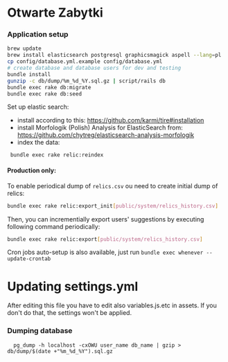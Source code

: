 # Otwarte Zabytki

### Application setup

```bash
brew update
brew install elasticsearch postgresql graphicsmagick aspell --lang=pl
cp config/database.yml.example config/database.yml
# create database and database users for dev and testing
bundle install
gunzip -c db/dump/%m_%d_%Y.sql.gz | script/rails db
bundle exec rake db:migrate
bundle exec rake db:seed
```

Set up elastic search:

 - install according to this: https://github.com/karmi/tire#installation
 - install Morfologik (Polish) Analysis for ElasticSearch from: https://github.com/chytreg/elasticsearch-analysis-morfologik
 - index the data:

 ```bash:
  bundle exec rake relic:reindex
 ```

#### Production only:

To enable periodical dump of `relics.csv` ou need to create initial dump of relics:

```bash
bundle exec rake relic:export_init[public/system/relics_history.csv]
```

Then, you can incrementially export users' suggestions by executing following command periodically:

```bash
bundle exec rake relic:export[public/system/relics_history.csv]
```

Cron jobs auto-setup is also available, just run ```bundle exec whenever --update-crontab```

# Updating settings.yml

After editing this file you have to edit also variables.js.etc in assets.
If you don't do that, the settings won't be applied.

### Dumping database

```bash:
  pg_dump -h localhost -cxOWU user_name db_name | gzip > db/dump/$(date +"%m_%d_%Y").sql.gz
```

